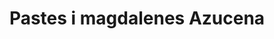 ---
title: "Pastes i magdalenes Azucena"
url: /sant-andreu-de-la-barca/pastes-i-magdalenes-azucena/
shop: Konditorei
---